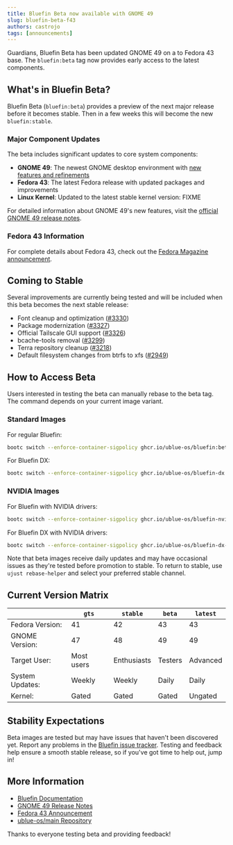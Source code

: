 ```yaml
---
title: Bluefin Beta now available with GNOME 49
slug: bluefin-beta-f43
authors: castrojo
tags: [announcements]
---
```


Guardians, Bluefin Beta has been updated GNOME 49 on a to Fedora 43 base. The `bluefin:beta` tag now provides early access to the latest components.

## What's in Bluefin Beta?

Bluefin Beta (`bluefin:beta`) provides a preview of the next major release before it becomes stable. Then in a few weeks this will become the new `bluefin:stable`. 

### Major Component Updates

The beta includes significant updates to core system components:

- **GNOME 49**: The newest GNOME desktop environment with [new features and refinements](https://release.gnome.org/49/)
- **Fedora 43**: The latest Fedora release with updated packages and improvements
- **Linux Kernel**: Updated to the latest stable kernel version: FIXME

For detailed information about GNOME 49's new features, visit the [official GNOME 49 release notes](https://release.gnome.org/49/).

### Fedora 43 Information

For complete details about Fedora 43, check out the [Fedora Magazine announcement](https://fedoramagazine.org/announcing-fedora-43/).

## Coming to Stable

Several improvements are currently being tested and will be included when this beta becomes the next stable release:

- Font cleanup and optimization ([#3330](https://github.com/ublue-os/bluefin/pull/3330))
- Package modernization ([#3327](https://github.com/ublue-os/bluefin/pull/3327))
- Official Tailscale GUI support ([#3326](https://github.com/ublue-os/bluefin/pull/3326))
- bcache-tools removal ([#3299](https://github.com/ublue-os/bluefin/pull/3299))
- Terra repository cleanup ([#3218](https://github.com/ublue-os/bluefin/pull/3218))
- Default filesystem changes from btrfs to xfs ([#2949](https://github.com/ublue-os/bluefin/pull/2949))

## How to Access Beta

Users interested in testing the beta can manually rebase to the beta tag. The command depends on your current image variant.

### Standard Images

For regular Bluefin:
```bash
bootc switch --enforce-container-sigpolicy ghcr.io/ublue-os/bluefin:beta
```

For Bluefin DX:
```bash
bootc switch --enforce-container-sigpolicy ghcr.io/ublue-os/bluefin-dx:beta
```

### NVIDIA Images

For Bluefin with NVIDIA drivers:
```bash
bootc switch --enforce-container-sigpolicy ghcr.io/ublue-os/bluefin-nvidia-open:beta
```

For Bluefin DX with NVIDIA drivers:
```bash
bootc switch --enforce-container-sigpolicy ghcr.io/ublue-os/bluefin-dx-nvidia-open:beta
```

Note that beta images receive daily updates and may have occasional issues as they're tested before promotion to stable. To return to stable, use `ujust rebase-helper` and select your preferred stable channel.

## Current Version Matrix

|                      | `gts`     | `stable`   | `beta`     | `latest`   |
| -------------------- | --------- | ---------- | ---------- | ---------- |
| Fedora Version:      | 41        | 42         | 43         | 43         |
| GNOME Version:       | 47        | 48         | 49         | 49         |
| Target User:         | Most users| Enthusiasts| Testers    | Advanced   |
| System Updates:      | Weekly    | Weekly     | Daily      | Daily      |
| Kernel:              | Gated     | Gated      | Gated      | Ungated    |

## Stability Expectations

Beta images are tested but may have issues that haven't been discovered yet. Report any problems in the [Bluefin issue tracker](https://github.com/ublue-os/bluefin/issues). Testing and feedback help ensure a smooth stable release, so if you've got time to help out, jump in!

## More Information

- [Bluefin Documentation](https://docs.projectbluefin.io/)
- [GNOME 49 Release Notes](https://release.gnome.org/49/)
- [Fedora 43 Announcement](https://fedoramagazine.org/announcing-fedora-43/)
- [ublue-os/main Repository](https://github.com/ublue-os/main)

Thanks to everyone testing beta and providing feedback!
